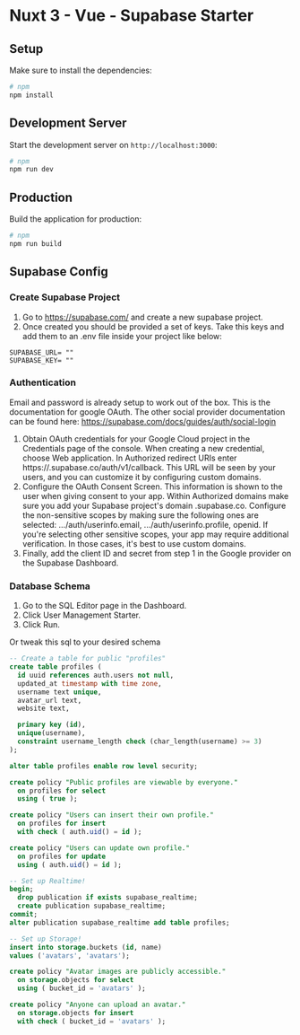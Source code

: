 # Nuxt 3 - Vue - Supabase Starter


## Setup

Make sure to install the dependencies:

```bash
# npm
npm install
```

## Development Server

Start the development server on `http://localhost:3000`:

```bash
# npm
npm run dev
```


## Production

Build the application for production:

```bash
# npm
npm run build
```

## Supabase Config
### Create Supabase Project
1. Go to https://supabase.com/ and create a new supabase project.
2. Once created you should be provided a set of keys. Take this keys and add them to an .env file inside your project like below:

```code
SUPABASE_URL= ""
SUPABASE_KEY= ""
```
### Authentication
Email and password is already setup to work out of the box. This is the documentation for google OAuth. The other social provider documentation can be found here: https://supabase.com/docs/guides/auth/social-login
1. Obtain OAuth credentials for your Google Cloud project in the Credentials page of the console. When creating a new credential, choose Web application. In Authorized redirect URIs enter https://<project-id>.supabase.co/auth/v1/callback. This URL will be seen by your users, and you can customize it by configuring custom domains.
2. Configure the OAuth Consent Screen. This information is shown to the user when giving consent to your app. Within Authorized domains make sure you add your Supabase project's domain <project-id>.supabase.co. Configure the non-sensitive scopes by making sure the following ones are selected: .../auth/userinfo.email, .../auth/userinfo.profile, openid. If you're selecting other sensitive scopes, your app may require additional verification. In those cases, it's best to use custom domains.
3. Finally, add the client ID and secret from step 1 in the Google provider on the Supabase Dashboard.

### Database Schema 
1. Go to the SQL Editor page in the Dashboard.
2. Click User Management Starter.
3. Click Run.

Or tweak this sql to your desired schema
```sql
-- Create a table for public "profiles"
create table profiles (
  id uuid references auth.users not null,
  updated_at timestamp with time zone,
  username text unique,
  avatar_url text,
  website text,

  primary key (id),
  unique(username),
  constraint username_length check (char_length(username) >= 3)
);

alter table profiles enable row level security;

create policy "Public profiles are viewable by everyone."
  on profiles for select
  using ( true );

create policy "Users can insert their own profile."
  on profiles for insert
  with check ( auth.uid() = id );

create policy "Users can update own profile."
  on profiles for update
  using ( auth.uid() = id );

-- Set up Realtime!
begin;
  drop publication if exists supabase_realtime;
  create publication supabase_realtime;
commit;
alter publication supabase_realtime add table profiles;

-- Set up Storage!
insert into storage.buckets (id, name)
values ('avatars', 'avatars');

create policy "Avatar images are publicly accessible."
  on storage.objects for select
  using ( bucket_id = 'avatars' );

create policy "Anyone can upload an avatar."
  on storage.objects for insert
  with check ( bucket_id = 'avatars' );
```